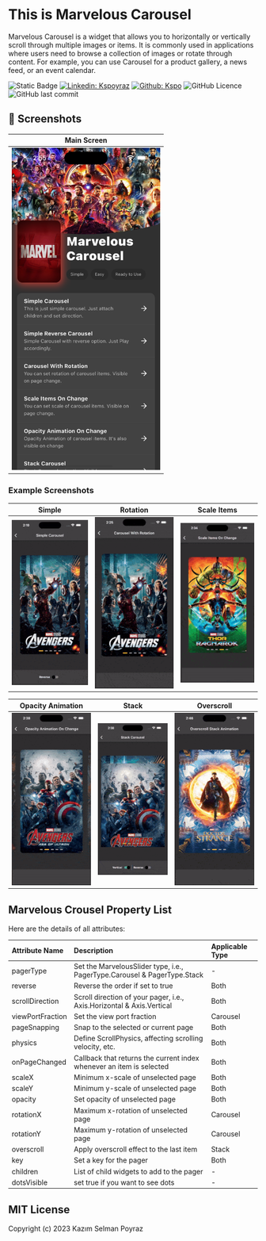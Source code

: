 # This is Marvelous Carousel

Marvelous Carousel is a widget that allows you to horizontally or vertically scroll through multiple images or items. It is commonly used in applications where users need to browse a collection of images or rotate through content. For example, you can use Carousel for a product gallery, a news feed, or an event calendar.

![Static Badge](https://img.shields.io/badge/Author-KSPoyraz-blue)
[![Linkedin: Kspoyraz](https://img.shields.io/badge/Kspoyraz-blue?logo=Linkedin&logoColor=fff)][linkedin]
[![Github: Kspo](https://img.shields.io/badge/Kspo-white?logo=Github&logoColor=000)][github]
![GitHub Licence](https://img.shields.io/github/license/kspo/apple_stocks_app_clone?label=Licence)
![GitHub last commit](https://img.shields.io/github/last-commit/kspo/apple_stocks_app_clone?label=Last+Commit)


## 📸 Screenshots
|Main Screen|
|---|
|<img src="https://raw.githubusercontent.com/kspo/marvelous_carousel/main/screenshots/main.png" style="width:300px"/>|
 
 ### Example Screenshots
|Simple|Rotation|Scale Items|
|----|----|----|
|<img src="https://raw.githubusercontent.com/kspo/marvelous_carousel/main/screenshots/simple.gif" style="width:300px"/>|<img src="https://raw.githubusercontent.com/kspo/marvelous_carousel/main/screenshots/rotation.gif" style="width:300px"/>|<img src="https://raw.githubusercontent.com/kspo/marvelous_carousel/main/screenshots/scale.gif" style="width:300px"/>|

|Opacity Animation|Stack|Overscroll|
|----|----|----|
|<img src="https://raw.githubusercontent.com/kspo/marvelous_carousel/main/screenshots/opacity.gif" style="width:300px"/>|<img src="https://raw.githubusercontent.com/kspo/marvelous_carousel/main/screenshots/stack.gif" style="width:300px"/>|<img src="https://raw.githubusercontent.com/kspo/marvelous_carousel/main/screenshots/overscroll.gif" style="width:300px"/>|

## Marvelous Crousel Property List

Here are the details of all attributes:

| Attribute Name   | Description                                                           | Applicable Type |
|:-----------------|:----------------------------------------------------------------------|:----------------|
| pagerType        | Set the MarvelousSlider type, i.e., PagerType.Carousel & PagerType.Stack  | -               |
| reverse          | Reverse the order if set to true                                      | Both            |
| scrollDirection  | Scroll direction of your pager, i.e., Axis.Horizontal & Axis.Vertical | Both            |
| viewPortFraction | Set the view port fraction                                            | Carousel        |
| pageSnapping     | Snap to the selected or current page                                  | Both            |
| physics          | Define ScrollPhysics, affecting scrolling velocity, etc.              | Both            |
| onPageChanged    | Callback that returns the current index whenever an item is selected  | Both            |
| scaleX           | Minimum x-scale of unselected page                                    | Both            |
| scaleY           | Minimum y-scale of unselected page                                    | Both            |
| opacity          | Set opacity of unselected page                                        | Both            |
| rotationX        | Maximum x-rotation of unselected page                                 | Carousel        |
| rotationY        | Maximum y-rotation of unselected page                                 | Carousel        |
| overscroll       | Apply overscroll effect to the last item                              | Stack           |
| key              | Set a key for the pager                                               | Both            |
| children         | List of child widgets to add to the pager                             | -               |
| dotsVisible      | set true if you want to see dots                                      | -               |

## MIT License

Copyright (c) 2023 Kazım Selman Poyraz


[linkedin]: https://www.linkedin.com/in/kaz%C4%B1m-selman-poyraz-0048b7143/
[github]: https://github.com/kspo

[pull_down_button]: https://pub.dev/packages/pull_down_button#pulldownbuttontheme
[marqueer]: https://pub.dev/packages/marqueer
[chart_sparkline]: https://pub.dev/packages/chart_sparkline